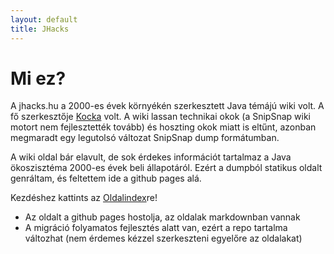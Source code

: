 ```yaml
---
layout: default
title: JHacks
---
```


# Mi ez?

A jhacks.hu a 2000-es évek környékén szerkesztett Java témájú wiki volt. A fő szerkesztője [Kocka](http://iwillworkforfood.blogspot.ch/) volt. A wiki lassan technikai okok (a SnipSnap wiki motort nem fejlesztették tovább) és hoszting okok miatt is eltűnt, azonban megmaradt egy legutolsó változat SnipSnap dump formátumban.

A wiki oldal bár elavult, de sok érdekes információt tartalmaz a Java ökoszisztéma 2000-es évek beli állapotáról. Ezért a dumpból statikus oldalt genráltam, és feltettem ide a github pages alá. 

Kezdéshez kattints az [Oldalindex](List.html)re!

- Az oldalt a github pages hostolja, az oldalak markdownban vannak
- A migráció folyamatos fejlesztés alatt van, ezért a repo tartalma változhat (nem érdemes kézzel szerkeszteni egyelőre az oldalakat)

